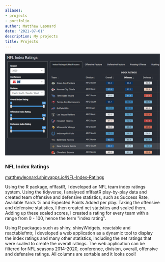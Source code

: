 ```yaml
---
aliases:
- projects
- portfolio
author: Matthew Leonard
date: '2021-07-01'
description: My projects
title: Projects
---
```


![](NFL-Index-Ratings.png#project-img)
### NFL Index Ratings

[matthewleonard.shinyapps.io/NFL-Index-Ratings](https://matthewleonard.shinyapps.io/NFL-Index-Ratings/)

Using the R package, nflfastR, I developed an NFL team index ratings system. Using the tidyverse, I analysed nflfastR play-by-play data and created team offensive and defensive statistics, such as Success Rate, Available Yards % and Expected Points Added per play. Taking the offensive and defensive statistics, I then created net statistics and scaled them. Adding up these scaled scores, I created a rating for every team with a range from 0 - 100, hence the term "index rating".

Using R packages such as shiny, shinyWidgets, reactable and reactablefmtr, I developed a web application as a dynamic tool to display the index ratings and many other statistics, including the net ratings that were scaled to create the overall ratings. The web application can be filtered for NFL seasons 2014-2020, conference, division, overall, offensive and defensive ratings. All columns are sortable and it looks cool!
